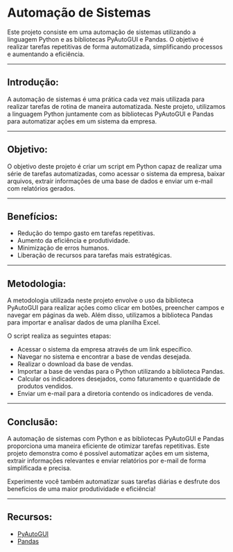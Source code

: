 # Automação de Sistemas 

Este projeto consiste em uma automação de sistemas utilizando a linguagem Python e as bibliotecas PyAutoGUI e Pandas. O objetivo é realizar tarefas repetitivas de forma automatizada, simplificando processos e aumentando a eficiência.

---

## Introdução:

A automação de sistemas é uma prática cada vez mais utilizada para realizar tarefas de rotina de maneira automatizada. Neste projeto, utilizamos a linguagem Python juntamente com as bibliotecas PyAutoGUI e Pandas para automatizar ações em um sistema da empresa.

----

## Objetivo:

O objetivo deste projeto é criar um script em Python capaz de realizar uma série de tarefas automatizadas, como acessar o sistema da empresa, baixar arquivos, extrair informações de uma base de dados e enviar um e-mail com relatórios gerados.


----

## Benefícios:

- Redução do tempo gasto em tarefas repetitivas.
- Aumento da eficiência e produtividade.
- Minimização de erros humanos.
- Liberação de recursos para tarefas mais estratégicas.
---

## Metodologia:

A metodologia utilizada neste projeto envolve o uso da biblioteca PyAutoGUI para realizar ações como clicar em botões, preencher campos e navegar em páginas da web. Além disso, utilizamos a biblioteca Pandas para importar e analisar dados de uma planilha Excel.

O script realiza as seguintes etapas:

* Acessar o sistema da empresa através de um link específico.
* Navegar no sistema e encontrar a base de vendas desejada.
* Realizar o download da base de vendas.
* Importar a base de vendas para o Python utilizando a biblioteca Pandas.
* Calcular os indicadores desejados, como faturamento e quantidade de produtos vendidos.
* Enviar um e-mail para a diretoria contendo os indicadores de venda.

---

## Conclusão:

A automação de sistemas com Python e as bibliotecas PyAutoGUI e Pandas proporciona uma maneira eficiente de otimizar tarefas repetitivas. Este projeto demonstra como é possível automatizar ações em um sistema, extrair informações relevantes e enviar relatórios por e-mail de forma simplificada e precisa.

Experimente você também automatizar suas tarefas diárias e desfrute dos benefícios de uma maior produtividade e eficiência!

----

## Recursos:

- [PyAutoGUI](https://pyautogui.readthedocs.io)
- [Pandas](https://pandas.pydata.org)
